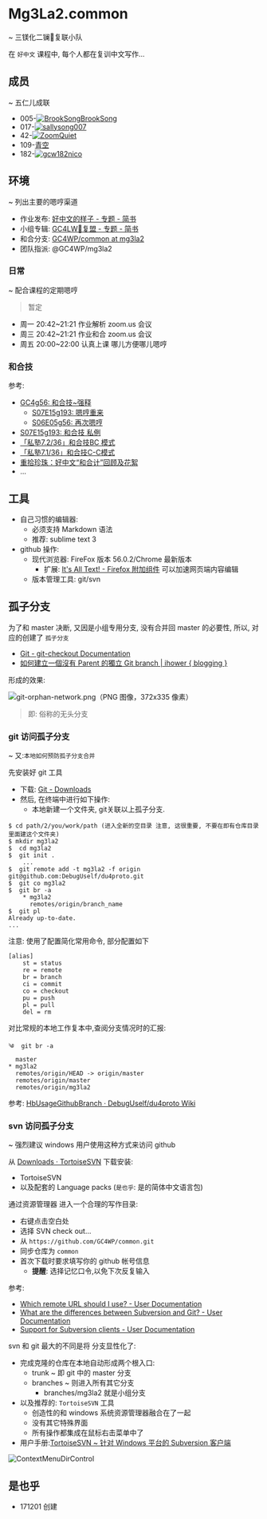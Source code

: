 # Mg3La2.common
~ 三镁化二镧🐙复联小队

在 `好中文` 课程中, 每个人都在复训中文写作...

## 成员
~ 五仁儿成联

- 005-[![BrookSongBrookSong](https://avatars0.githubusercontent.com/u/25792264?s=60&v=4)](https://github.com/BrookSongBrookSong)
- 017-[![sallysong007](https://avatars1.githubusercontent.com/u/26237577?s=60&v=4)](https://github.com/sallysong007)
- 42-[![ZoomQuiet](https://avatars0.githubusercontent.com/u/22494?s=60&v=4)](https://github.com/ZoomQuiet)
- 109-[青空](https://github.com/qingkongdy)
- 182-[![gcw182nico](https://avatars3.githubusercontent.com/u/33693084?s=60&v=4)](https://github.com/gcw182nico)

## 环境
~ 列出主要的嗯哼渠道

- 作业发布: [好中文的样子 - 专题 - 简书](http://www.jianshu.com/c/6c9915be5f2c)
- 小组专辑: [GC4LW🐙复盟 - 专题 - 简书](http://www.jianshu.com/c/5d0d3f8d3345)
- 和合分支: [GC4WP/common at mg3la2](https://github.com/GC4WP/common/tree/mg3la2)
- 团队指派: @GC4WP/mg3la2 

### 日常
~ 配合课程的定期嗯哼

> 暂定

- 周一 20:42~21:21 作业解析 zoom.us 会议
- 周三 20:42~21:21 作业和合 zoom.us 会议
- 周五 20:00~22:00 认真上课 哪儿方便哪儿嗯哼


### 和合技

参考:

- [GC4g56: 和合技~强释](http://www.jianshu.com/p/aaf4096bde08)
    + [S07E15g193: 嗯哼重来](http://www.jianshu.com/p/04b10e675998)
    + [S06E05g56: 再次嗯哼](http://www.jianshu.com/p/61709860ae61)
- [S07E15g193: 和合技 私例](http://www.jianshu.com/p/1e3d5d0b2599)
- [「私塾7.2/36」和合技BC 模式](http://www.jianshu.com/p/ba524d020a06)
- [「私塾7.1/36」和合技C-C模式](http://www.jianshu.com/p/d90f5df63e18)
- [重拾珍珠：好中文“和合计”回顾及花絮](http://www.jianshu.com/p/64dabd780fa5)
- ...

## 工具

- 自己习惯的编辑器: 
    + 必须支持 Markdown 语法
    + 推荐: sublime text 3
- github 操作:
    + 现代浏览器: FireFox 版本 56.0.2/Chrome 最新版本
        * 扩展: [It's All Text! - Firefox 附加组件](https://addons.mozilla.org/zh-CN/firefox/addon/its-all-text/) 可以加速网页端内容编辑
    + 版本管理工具: git/svn

## 孤子分支

为了和 master 决断, 又因是小组专用分支, 没有合并回 master 的必要性,
所以, 对应的创建了 `孤子分支` 

- [Git - git-checkout Documentation](https://git-scm.com/docs/git-checkout/1.7.3.1)
- [如何建立一個沒有 Parent 的獨立 Git branch | ihower { blogging }](https://ihower.tw/blog/archives/5691)

形成的效果:

![git-orphan-network.png（PNG 图像，372x335 像素）](http://zoomquiet.qiniucdn.com/res/gc4lw/git-orphan-network.png)


> 即: 俗称的无头分支


### git 访问孤子分支
~ 又:`本地如何预防孤子分支合并`

先安装好 git 工具

- 下载: [Git - Downloads](https://git-scm.com/downloads)
- 然后, 在终端中进行如下操作:
    + 本地新建一个文件夹, git关联以上孤子分支. 

```
$ cd path/2/you/work/path (进入全新的空目录 注意, 这很重要, 不要在即有仓库目录里面建这个文件夹)
$ mkdir mg3la2
$  cd mg3la2
$  git init .
    ...
$  git remote add -t mg3la2 -f origin git@github.com:DebugUself/du4proto.git
$  git co mg3la2
$  git br -a
    * mg3la2
      remotes/origin/branch_name
$  git pl
Already up-to-date.
...
```

注意: 使用了配置简化常用命令, 部分配置如下

    [alias]
        st = status
        re = remote
        br = branch
        ci = commit
        co = checkout
        pu = push
        pl = pull
        del = rm

对比常规的本地工作复本中,查阅分支情况时的汇报:

```
༄  git br -a
  master
* mg3la2
  remotes/origin/HEAD -> origin/master
  remotes/origin/master
  remotes/origin/mg3la2
```

参考: [HbUsageGithubBranch · DebugUself/du4proto Wiki](https://github.com/DebugUself/du4proto/wiki/HbUsageGithubBranch)


### svn 访问孤子分支
~ 强烈建议 windows 用户使用这种方式来访问 github 

从  [Downloads · TortoiseSVN](https://tortoisesvn.net/downloads.html)
下载安装:

- TortoiseSVN 
- 以及配套的 Language packs (`是也乎`: 是的简体中文语言包)

通过资源管理器 进入一个合理的写作目录:

- 右键点击空白处
- 选择 SVN check out...
- 从 `https://github.com/GC4WP/common.git`
- 同步仓库为 `common`
- 首次下载时要求填写你的 github 帐号信息
    + **提醒**: 选择记忆口令,以免下次反复输入

参考:

- [Which remote URL should I use? - User Documentation](https://help.github.com/articles/which-remote-url-should-i-use/)
- [What are the differences between Subversion and Git? - User Documentation](https://help.github.com/articles/what-are-the-differences-between-subversion-and-git/)
- [Support for Subversion clients - User Documentation](https://help.github.com/articles/support-for-subversion-clients/)

svn 和 git 最大的不同是将 分支显性化了:

- 完成克隆的仓库在本地自动形成两个根入口:
    + trunk ~ 即 git 中的 master 分支
    + branches ~ 则进入所有其它分支
        * branches/mg3la2 就是小组分支
- 以及推荐的: `TortoiseSVN` 工具
    + 创造性的和 windows 系统资源管理器融合在了一起
    + 没有其它特殊界面
    + 所有操作都集成在鼠标右击菜单中了
- 用户手册:[TortoiseSVN ~ 针对 Windows 平台的 Subversion 客户端](https://tortoisesvn.net/docs/release/TortoiseSVN_zh_CN/index.html) 

![ContextMenuDirControl](https://tortoisesvn.net/docs/release/TortoiseSVN_zh_CN/images/ContextMenuDirControl.png)


## 是也乎

- 171201 创建


